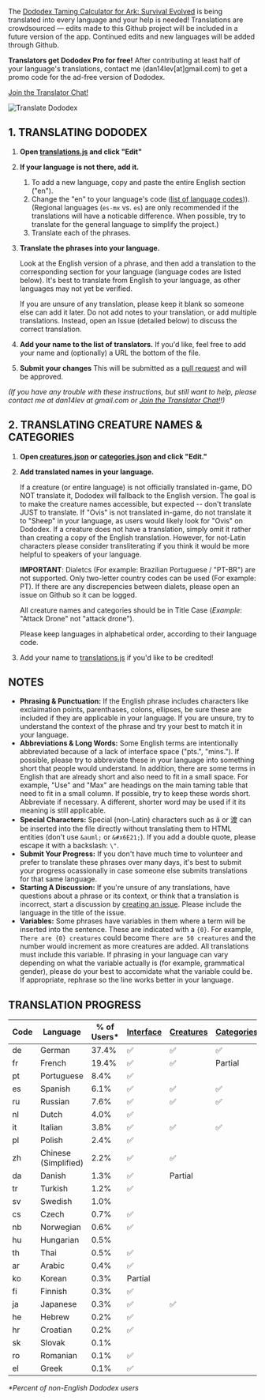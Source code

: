 The [Dododex Taming Calculator for Ark: Survival Evolved](http://www.dododex.com) is being translated into every language and your help is needed! Translations are crowdsourced — edits made to this Github project will be included in a future version of the app. Continued edits and new languages will be added through Github.

**Translators get Dododex Pro for free!** After contributing at least half of your language's translations, contact me (dan14lev[at]gmail.com) to get a promo code for the ad-free version of Dododex.

[Join the Translator Chat!](https://discord.gg/KvmRSSV)

![Translate Dododex](https://raw.githubusercontent.com/dododex/translations/master/translate.png?2)

## 1. TRANSLATING DODODEX

1. **Open [translations.js](translations.js) and click "Edit"**
1. **If your language is not there, add it.**

   1. To add a new language, copy and paste the entire English section ("en").
   1. Change the "en" to your language's code ([list of language codes](https://sites.google.com/site/tomihasa/google-language-codes))). (Regional languages (`es-mx` vs. `es`) are only recommended if the translations will have a noticable difference. When possible, try to translate for the general language to simplify the project.)
   1. Translate each of the phrases.
1. **Translate the phrases into your language.** 

   Look at the English version of a phrase, and then add a translation to the corresponding section for your language (language codes are listed below). It's best to translate from English to your language, as other languages may not yet be verified.

   If you are unsure of any translation, please keep it blank so someone else can add it later. Do not add notes to your translation, or add multiple translations. Instead, open an Issue (detailed below) to discuss the correct translation. 

1. **Add your name to the list of translators.** If you'd like, feel free to add your name and (optionally) a URL the bottom of the file.
1. **Submit your changes** This will be submitted as a [pull request](https://help.github.com/articles/using-pull-requests/) and will be approved. 

*(If you have any trouble with these instructions, but still want to help, please contact me at dan14lev at gmail.com or [Join the Translator Chat!](https://discord.gg/KvmRSSV)!)*

## 2. TRANSLATING CREATURE NAMES & CATEGORIES
1. **Open [creatures.json](creatures.json) or [categories.json](categories.json) and click "Edit."**
1. **Add translated names in your language.**
   
   If a creature (or entire language) is not officially translated in-game, DO NOT translate it, Dododex will fallback to the English version. The goal is to make the creature names accessible, but expected -- don't translate JUST to translate. If "Ovis" is not translated in-game, do not translate it to "Sheep" in your language, as users would likely look for "Ovis" on Dododex. If a creature does not have a translation, simply omit it rather than creating a copy of the English translation. However, for not-Latin characters please consider transliterating if you think it would be more helpful to speakers of your language. 
   
   **IMPORTANT**: Dialetcs (For example: Brazilian Portuguese / "PT-BR") are not supported. Only two-letter country codes can be used (For example: PT). If there are any discrepencies between dialets, please open an issue on Github so it can be logged.
   
   All creature names and categories should be in Title Case (_Example_: "Attack Drone" not "attack drone").

   Please keep languages in alphabetical order, according to their language code.
1. Add your name to [translations.js](translations.js) if you'd like to be credited!

## NOTES

* **Phrasing & Punctuation:** If the English phrase includes characters like exclaimation points, parenthases, colons, ellipses, be sure these are included if they are applicable in your language. If you are unsure, try to understand the context of the phrase and try your best to match it in your language.
* **Abbreviations & Long Words:** Some English terms are intentionally abbreviated because of a lack of interface space ("pts.", "mins."). If possible, please try to abbreviate these in your language into something short that people would understand. In addition, there are some terms in English that are already short and also need to fit in a small space. For example, "Use" and "Max" are headings on the main taming table that need to fit in a small column. If possible, try to keep these words short. Abbreviate if necessary. A different, shorter word may be used if it its meaning is still applicable. 
* **Special Characters:** Special (non-Latin) characters such as ä or 渡 can be inserted into the file directly without translating them to HTML entities (don't use `&auml;` or `&#x6E21;`). If you add a double quote, please escape it with a backslash: `\"`.
* **Submit Your Progress:** If you don't have much time to volunteer and prefer to translate these phrases over many days, it's best to submit your progress ocassionally in case someone else submits translations for that same language.
* **Starting A Discussion:** If you're unsure of any translations, have questions about a phrase or its context, or think that a translation is incorrect, start a discussion by [creating an issue](https://github.com/dododex/translations/issues/new). Please include the language in the title of the issue.
* **Variables:** Some phrases have variables in them where a term will be inserted into the sentence. These are indicated with a `{0}`. For example, `There are {0} creatures` could become `There are 50 creatures` and the number would increment as more creatures are added. All translations must include this variable. If phrasing in your language can vary depending on what the variable actually is (for example, grammatical gender), please do your best to accomidate what the variable could be. If appropriate, rephrase so the line works better in your language.

## TRANSLATION PROGRESS

| Code | Language | % of Users* | [Interface](translations.js) | [Creatures](creatures.json) | [Categories](categories.json) |
| ---- | -------- | ----------- | --------- | --------- | ---------- |
| de | German               | 37.4% | ✅ | ✅ | ✅
| fr | French               | 19.4% | ✅ | ✅ | Partial
| pt | Portuguese           |  8.4% | ✅ |
| es | Spanish              |  6.1% | ✅ | ✅ | ✅
| ru | Russian              |  7.6% | ✅ | ✅ | ✅
| nl | Dutch                |  4.0% | ✅ |
| it | Italian              |  3.8% | ✅ | ✅ | ✅
| pl | Polish               |  2.4% | ✅ |
| zh | Chinese (Simplified) |  2.2% | ✅ | ✅
| da | Danish               |  1.3% | ✅ | Partial
| tr | Turkish              |  1.2% | ✅ |
| sv | Swedish              |  1.0% |   |
| cs | Czech                |  0.7% | ✅ |
| nb | Norwegian            |  0.6% | ✅ |
| hu | Hungarian            |  0.5% |   |
| th | Thai                 |  0.5% | ✅ | 
| ar | Arabic               |  0.4% | ✅ |
| ko | Korean               |  0.3% | Partial |
| fi | Finnish              |  0.3% | ✅ |
| ja | Japanese             |  0.3% | ✅ | ✅
| he | Hebrew               |  0.2% | ✅ |
| hr | Croatian             |  0.2% | ✅ |
| sk | Slovak               |  0.1% |   |
| ro | Romanian             |  0.1% | ✅ |
| el | Greek                |  0.1% | ✅ |


_*Percent of non-English Dododex users_
